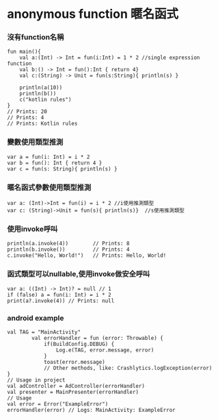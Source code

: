 # anonymous function 暱名函式
### 沒有function名稱
	fun main(){
	    val a:(Int) -> Int = fun(i:Int) = 1 * 2 //single expression function
	    val b:() -> Int = fun():Int { return 4}
	    val c:(String) -> Unit = fun(s:String){ println(s) }
	
	    println(a(10))
	    println(b())
	    c("kotlin rules")
	}
	// Prints: 20
	// Prints: 4
	// Prints: Kotlin rules
	
### 變數使用類型推測
	var a = fun(i: Int) = i * 2
	var b = fun(): Int { return 4 }
	var c = fun(s: String){ println(s) }
	
	
### 暱名函式參數使用類型推測
	var a: (Int)->Int = fun(i) = i * 2 //i使用推測類型
	var c: (String)->Unit = fun(s){ println(s)}  //s使用推測類型
	
### 使用invoke呼叫
	println(a.invoke(4))        // Prints: 8
	println(b.invoke())         // Prints: 4
	c.invoke("Hello, World!")   // Prints: Hello, World!

### 函式類型可以nullable,使用invoke做安全呼叫
	var a: ((Int) -> Int)? = null // 1
	if (false) a = fun(i: Int) = i * 2
	print(a?.invoke(4)) // Prints: null
	
### android example
	val TAG = "MainActivity"
	        val errorHandler = fun (error: Throwable) {
	            if(BuildConfig.DEBUG) {
	                Log.e(TAG, error.message, error)
	            }
	            toast(error.message)
	            // Other methods, like: Crashlytics.logException(error)
	}
	// Usage in project
	val adController = AdController(errorHandler)
	val presenter = MainPresenter(errorHandler)
	// Usage
	val error = Error("ExampleError")
	errorHandler(error) // Logs: MainActivity: ExampleError

 